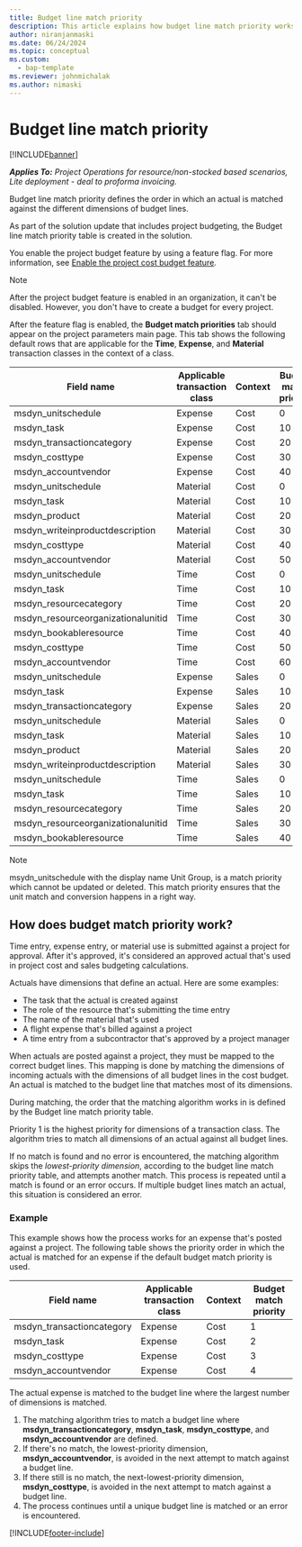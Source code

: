 ```yaml
---
title: Budget line match priority
description: This article explains how budget line match priority works for project budgets.
author: niranjanmaski
ms.date: 06/24/2024
ms.topic: conceptual
ms.custom: 
  - bap-template
ms.reviewer: johnmichalak
ms.author: nimaski
---
```


# Budget line match priority

[!INCLUDE[banner](../../includes/banner.md)]

_**Applies To:** Project Operations for resource/non-stocked based scenarios, Lite deployment - deal to proforma invoicing._

Budget line match priority defines the order in which an actual is matched against the different dimensions of budget lines.

As part of the solution update that includes project budgeting, the Budget line match priority table is created in the solution.

You enable the project budget feature by using a feature flag. For more information, see [Enable the project cost budget feature](create-delete-project-budget.md#enable-the-project-cost-budget-feature).

> [!NOTE]
> After the project budget feature is enabled in an organization, it can't be disabled. However, you don't have to create a budget for every project.

After the feature flag is enabled, the **Budget match priorities** tab should appear on the project parameters main page. This tab shows the following default rows that are applicable for the **Time**, **Expense**, and **Material** transaction classes in the context of a class.

| Field name | Applicable transaction class | Context | Budget match priority |
|---|---|---|---|
| msdyn\_unitschedule | Expense | Cost | 0 |
| msdyn\_task | Expense | Cost | 10 |
| msdyn\_transactioncategory | Expense | Cost | 20 |
| msdyn\_costtype | Expense | Cost | 30 |
| msdyn\_accountvendor | Expense | Cost | 40 |
| msdyn\_unitschedule | Material | Cost | 0 |
| msdyn\_task | Material | Cost | 10 |
| msdyn\_product | Material | Cost | 20 |
| msdyn\_writeinproductdescription | Material | Cost | 30 |
| msdyn\_costtype | Material | Cost |40 |
| msdyn\_accountvendor | Material | Cost | 50 |
| msdyn\_unitschedule | Time | Cost | 0 |
| msdyn\_task | Time | Cost | 10 |
| msdyn\_resourcecategory | Time | Cost | 20 |
| msdyn\_resourceorganizationalunitid | Time | Cost | 30 |
| msdyn\_bookableresource | Time | Cost | 40 |
| msdyn\_costtype | Time | Cost | 50 |
| msdyn\_accountvendor | Time | Cost | 60 |
| msdyn\_unitschedule | Expense | Sales | 0 |
| msdyn\_task | Expense | Sales | 10 |
| msdyn\_transactioncategory | Expense | Sales | 20 |
| msdyn\_unitschedule | Material | Sales | 0 |
| msdyn\_task | Material | Sales | 10 |
| msdyn\_product | Material | Sales | 20 |
| msdyn\_writeinproductdescription | Material | Sales | 30 |
| msdyn\_unitschedule | Time | Sales | 0 |
| msdyn\_task | Time | Sales | 10 |
| msdyn\_resourcecategory | Time | Sales | 20 |
| msdyn\_resourceorganizationalunitid | Time | Sales | 30 |
| msdyn\_bookableresource | Time | Sales | 40 |

> [!NOTE]
> msydn_unitschedule with the display name Unit Group, is a match priority which cannot be updated or deleted. This match priority ensures that the unit match and conversion happens in a right way.

## How does budget match priority work?

Time entry, expense entry, or material use is submitted against a project for approval. After it's approved, it's considered an approved actual that's used in project cost and sales budgeting calculations.

Actuals have dimensions that define an actual. Here are some examples:

- The task that the actual is created against
- The role of the resource that's submitting the time entry
- The name of the material that's used
- A flight expense that's billed against a project
- A time entry from a subcontractor that's approved by a project manager

When actuals are posted against a project, they must be mapped to the correct budget lines. This mapping is done by matching the dimensions of incoming actuals with the dimensions of all budget lines in the cost budget. An actual is matched to the budget line that matches most of its dimensions.

During matching, the order that the matching algorithm works in is defined by the Budget line match priority table.

Priority 1 is the highest priority for dimensions of a transaction class. The algorithm tries to match all dimensions of an actual against all budget lines.

If no match is found and no error is encountered, the matching algorithm skips the *lowest-priority dimension*, according to the budget line match priority table, and attempts another match. This process is repeated until a match is found or an error occurs. If multiple budget lines match an actual, this situation is considered an error.

### Example

This example shows how the process works for an expense that's posted against a project. The following table shows the priority order in which the actual is matched for an expense if the default budget match priority is used.

| Field name | Applicable transaction class | Context | Budget match priority |
|---|---|---|---|
| msdyn\_transactioncategory | Expense | Cost | 1 |
| msdyn\_task | Expense | Cost | 2 |
| msdyn\_costtype | Expense | Cost | 3 |
| msdyn\_accountvendor | Expense | Cost | 4 |

The actual expense is matched to the budget line where the largest number of dimensions is matched.

1. The matching algorithm tries to match a budget line where **msdyn\_transactioncategory**, **msdyn\_task**, **msdyn\_costtype**, and **msdyn\_accountvendor** are defined.
1. If there's no match, the lowest-priority dimension, **msdyn\_accountvendor**, is avoided in the next attempt to match against a budget line.
1. If there still is no match, the next-lowest-priority dimension, **msdyn\_costtype**, is avoided in the next attempt to match against a budget line.
1. The process continues until a unique budget line is matched or an error is encountered.

[!INCLUDE[footer-include](../../includes/footer-banner.md)]
